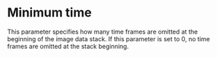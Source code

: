 # Minimum time

This parameter specifies how many time frames are omitted at the beginning of the image data stack. If this parameter is set to 0, no time frames are omitted at the stack beginning.